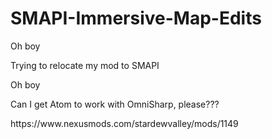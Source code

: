 # SMAPI-Immersive-Map-Edits
<p>Oh boy
<p>Trying to relocate my mod to SMAPI
<p>Oh boy
<p>Can I get Atom to work with OmniSharp, please???
<p>https://www.nexusmods.com/stardewvalley/mods/1149
